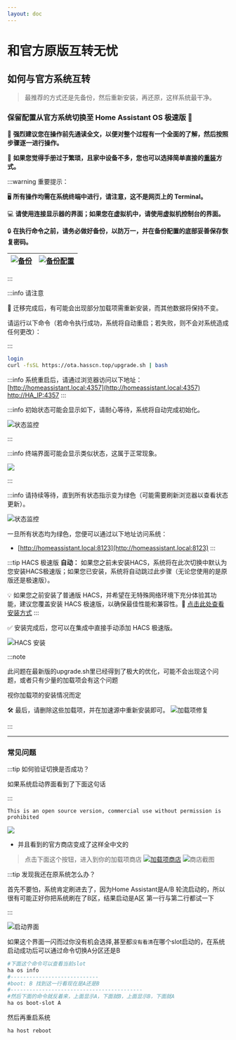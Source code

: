 ```yaml
--- 
layout: doc 
---
```

# 和官方原版互转无忧

## 如何与官方系统互转
> 最推荐的方式还是先备份，然后重新安装，再还原，这样系统最干净。

### **保留配置从官方系统切换至 Home Assistant OS 极速版** 🌟

📖 **强烈建议您在操作前先通读全文，以便对整个过程有一个全面的了解，然后按照步骤逐一进行操作。**

📖 **如果您觉得手册过于繁琐，且家中设备不多，您也可以选择简单直接的[重装](https://ha-doc.hasscn.top/installation/)方式。**

:::warning 重要提示：

🖥️  **所有操作均需在系统终端中进行，请注意，这不是网页上的 Terminal。**

💻 **请使用连接显示器的界面；如果您在虚拟机中，请使用虚拟机控制台的界面。**

🔒 **在执行命令之前，请务必做好备份，以防万一，并在备份配置的底部妥善保存恢复密码。**

| [![备份](https://img.shields.io/badge/Backup-My%20Home%20Assistant-41BDF5?style=for-the-badge&logo=home-assistant&logoColor=white)](https://my.home-assistant.io/redirect/backup/) | [![备份配置](https://img.shields.io/badge/Backup%20Conf%20Of-My%20Home%20Assistant-41BDF5?style=for-the-badge&logo=home-assistant&logoColor=white)](https://my.home-assistant.io/redirect/backup_config/)| 
|---|---|

:::




:::info 请注意

🔄 迁移完成后，有可能会出现部分加载项需重新安装，而其他数据将保持不变。

请运行以下命令（若命令执行成功，系统将自动重启；若失败，则不会对系统造成任何更改）：

:::


```bash
login
curl -fsSL https://ota.hasscn.top/upgrade.sh | bash
```
:::info 系统重启后，请通过浏览器访问以下地址：
[http://homeassistant.local:4357](http://homeassistant.local:4357) 
[http://HA_IP:4357](http://HA_IP:4357) 
:::

:::info 初始状态可能会显示如下，请耐心等待，系统将自动完成初始化。

![状态监控](./images/4357-1.png)

:::

:::info 终端界面可能会显示类似状态，这属于正常现象。

![](./images/terminal.png)

:::

:::info 请持续等待，直到所有状态指示变为绿色（可能需要刷新浏览器以查看状态更新）。


![状态监控](./images/4357.png)

一旦所有状态均为绿色，您便可以通过以下地址访问系统：
- [http://homeassistant.local:8123](http://homeassistant.local:8123)
:::



:::tip HACS 极速版
**自动：** 如果您之前未安装HACS，系统将在此次切换中默认为您安装HACS极速版；如果您已安装，系统将自动跳过此步骤（无论您使用的是原版还是极速版）。

💡 如果您之前安装了普通版 HACS，并希望在无特殊网络环境下充分体验其功能，建议您覆盖安装 HACS 极速版，以确保最佳性能和兼容性。🔄 [点击此处查看安装方式](https://gitee.com/hacs-china/)
:::

✅ 安装完成后，您可以在集成中直接手动添加 HACS 极速版。

![HACS 安装](./images/hacs-install.png)

:::note

此问题在最新版的upgrade.sh里已经得到了极大的优化，可能不会出现这个问题，或者只有少量的加载项会有这个问题

视你加载项的安装情况而定

🛠️ 最后，请删除这些加载项，并在加速源中重新安装即可。
![加载项修复](./images/addons.png)

:::


---

### 常见问题



:::tip 如何验证切换是否成功？

如果系统启动界面看到了下面这句话

:::

```
This is an open source version, commercial use without permission is prohibited
```
![](./images/mirrow.png)
- 并且看到的官方商店变成了这样全中文的
> 点击下面这个按钮，进入到你的加载项商店
[![加载项商店](https://img.shields.io/badge/Add--on%20Store-Home%20Assistant-41BDF5?style=for-the-badge&logo=home-assistant&logoColor=white)](https://my.home-assistant.io/redirect/supervisor_store/)
![商店截图](./images/store.png)



:::tip 发现我还在原系统怎么办？

首先不要怕，系统肯定刷进去了，因为Home Assistant是A/B 轮流启动的，所以很有可能正好你把系统刷在了B区，结果启动是A区
第一行与第二行都试一下

:::



![启动界面](./images/grub.png)

如果这个界面一闪而过你没有机会选择,甚至都`没有看清`在哪个slot启动的，在系统启动成功后可以通过命令切换A分区还是B
```bash
#下面这个命令可以查看当前slot
ha os info 
#----------------------------
#boot: B 找到这一行看现在是A还是B
#------------------------------------------
#然后下面的命令就反着来，上面显示A，下面就B，上面显示B，下面就A
ha os boot-slot A
```
然后再重启系统
``` bash
ha host reboot
```
